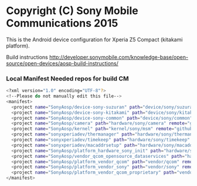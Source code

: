 Copyright (C) Sony Mobile Communications 2015
=============================================

This is the Android device configuration for Xperia Z5 Compact (kitakami platform).

Build instructions
http://developer.sonymobile.com/knowledge-base/open-source/open-devices/aosp-build-instructions/

### Local Manifest Needed repos for build CM ###
```bash
<?xml version="1.0" encoding="UTF-8"?>
<!--Please do not manually edit this file-->
<manifest>
  <project name="SonyAosp/device-sony-suzuran" path="device/sony/suzuran" remote="github" revision="cm-13.0" />
  <project name="SonyAosp/device-sony-kitakami" path="device/sony/kitakami" remote="github" revision="cm-13.0" />
  <project name="SonyAosp/device-sony-common" path="device/sony/common" remote="github" revision="cm-13.0" />
  <project name="SonyAosp/camera" path="hardware/sony/camera" remote="github" revision="cm-13.0" />
  <project name="SonyAosp/kernel" path="kernel/sony/msm" remote="github" revision="mm-6.0" />
  <project name="sonyxperiadev/thermanager" path="hardware/sony/thermanager" remote="github" revision="master" />
  <project name="sonyxperiadev/timekeep" path="hardware/sony/timekeep" remote="github" revision="master" />
  <project name="sonyxperiadev/macaddrsetup" path="hardware/sony/macaddrsetup" remote="github" revision="master" />
  <project name="SonyAosp/platform_hardware_sony_init" path="hardware/sony/init" remote="github" revision="mm-6.0" />
  <project name="SonyAosp/vendor_qcom_opensource_dataservices" path="hardware/sony/opensource/dataservices" remote="github" revision="mm-6.0" />
  <project name="SonyAosp/platform_vendor_qcom" path="vendor/qcom" remote="github" revision="mm-6.0" />
  <project name="SonyAosp/platform_vendor_sony" path="vendor/sony" remote="github" revision="mm-6.0" />
  <project name="SonyAosp/platform_vendor_qcom_proprietary" path="vendor/qcom/proprietary" remote="github" revision="mm-6.0" />
</manifest>
```
